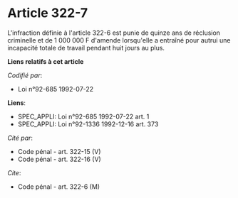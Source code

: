 # Article 322-7

L'infraction définie à l'article 322-6 est punie de quinze ans de réclusion criminelle et de 1 000 000 F d'amende lorsqu'elle
a entraîné pour autrui une incapacité totale de travail pendant huit jours au plus.

**Liens relatifs à cet article**

_Codifié par_:

  - Loi n°92-685 1992-07-22

**Liens**:

  - SPEC_APPLI: Loi n°92-685 1992-07-22 art. 1
  - SPEC_APPLI: Loi n°92-1336 1992-12-16 art. 373

_Cité par_:

  - Code pénal - art. 322-15 (V)
  - Code pénal - art. 322-16 (V)

_Cite_:

  - Code pénal - art. 322-6 (M)
